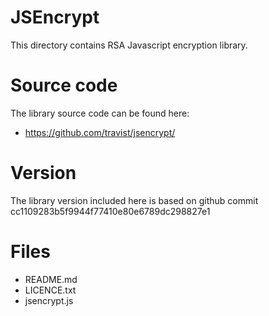 JSEncrypt
==============

This directory contains RSA Javascript encryption library.

Source code
==============

The library source code can be found here:
 - https://github.com/travist/jsencrypt/

Version
==============

The library version included here is based on github commit
cc1109283b5f9944f77410e80e6789dc298827e1

Files
==============

 - README.md
 - LICENCE.txt
 - jsencrypt.js